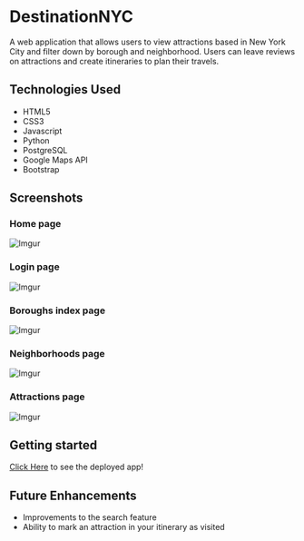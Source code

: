 # DestinationNYC
A web application that allows users to view attractions based in New York City and filter down by borough and neighborhood. Users can leave reviews on attractions and create itineraries to plan their travels.

## Technologies Used
- HTML5
- CSS3
- Javascript
- Python
- PostgreSQL
- Google Maps API
- Bootstrap

## Screenshots

### Home page
![Imgur](https://i.imgur.com/W84nVbX.jpg)

### Login page
![Imgur](https://i.imgur.com/4V7XUAV.png)

### Boroughs index page
![Imgur](https://i.imgur.com/m94s7uS.png)

### Neighborhoods page
![Imgur](https://i.imgur.com/0YvqfJ2.png)

### Attractions page
![Imgur](https://i.imgur.com/aQBseT2.jpg)

## Getting started
[Click Here](https://destination-nyc.herokuapp.com/) to see the deployed app!

## Future Enhancements
- Improvements to the search feature
- Ability to mark an attraction in your itinerary as visited

